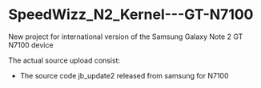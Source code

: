 SpeedWizz_N2_Kernel---GT-N7100
==============================

New project for international version of the Samsung Galaxy Note 2 GT N7100 device

The actual source upload consist:

- The source code jb_update2 released from samsung for N7100

